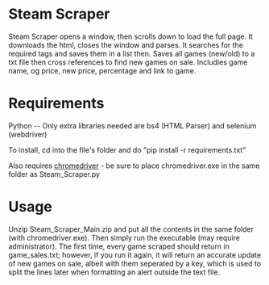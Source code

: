 # Steam Scraper
Steam Scraper opens a window, then scrolls down to load the full page. It downloads the html, closes the window and parses. It searches for the required tags and saves them in a list then. Saves all games (new/old) to a txt file then cross references to find new games on sale. Includies game name, og price, new price, percentage and link to game.

# Requirements
Python -- Only extra libraries needed are bs4 (HTML Parser) and selenium (webdriver)  
  
To install, cd into the file's folder and do "pip install -r requirements.txt"   
  
Also requires [chromedriver](https://chromedriver.chromium.org/downloads) - be sure to place chromedriver.exe in the same folder as Steam_Scraper.py

# Usage
Unzip Steam_Scraper_Main.zip and put all the contents in the same folder (with chromedriver.exe). Then simply run the executable (may require administrator). The first time, every game scraped should return in game_sales.txt; however, if you run it again, it will return an accurate update of new games on sale, albeit with them seperated by a key, which is used to split the lines later when formatting an alert outside the text file.  

